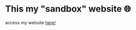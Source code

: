 # This my "sandbox" website 🌐

access my website <a href="http://example.com/" target="_blank">here!</a>


